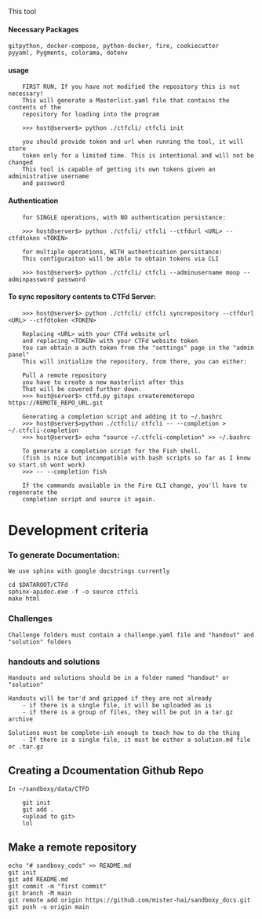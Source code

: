 This tool 

#### Necessary Packages

    gitpython, docker-compose, python-docker, fire, cookiecutter
    pyyaml, Pygments, colorama, dotenv

#### usage

        FIRST RUN, If you have not modified the repository this is not necessary!
        This will generate a Masterlist.yaml file that contains the contents of the 
        repository for loading into the program
        
        >>> host@server$> python ./ctfcli/ ctfcli init

        you should provide token and url when running the tool, it will store 
        token only for a limited time. This is intentional and will not be changed
        This tool is capable of getting its own tokens given an administrative username
        and password

#### Authentication

        for SINGLE operations, with NO authentication persistance:
        
        >>> host@server$> python ./ctfcli/ ctfcli --ctfdurl <URL> --ctfdtoken <TOKEN>

        for multiple operations, WITH authentication persistance:
        This configuraiton will be able to obtain tokens via CLI
        
        >>> host@server$> python ./ctfcli/ ctfcli --adminusername moop --adminpassword password

#### To sync repository contents to CTFd Server:
        
        >>> host@server$> python ./ctfcli/ ctfcli syncrepository --ctfdurl <URL> --ctfdtoken <TOKEN>

        Replacing <URL> with your CTFd website url
        and replacing <TOKEN> with your CTFd website token
        You can obtain a auth token from the "settings" page in the "admin panel"
        This will initialize the repository, from there, you can either:
        
        Pull a remote repository
        you have to create a new masterlist after this
        That will be covered further down.
        >>> host@server$> ctfd.py gitops createremoterepo https://REMOTE_REPO_URL.git

        Generating a completion script and adding it to ~/.bashrc
        >>> host@server$>python ./ctfcli/ ctfcli -- --completion > ~/.ctfcli-completion
        >>> host@server$> echo "source ~/.ctfcli-completion" >> ~/.bashrc  

        To generate a completion script for the Fish shell. 
        (fish is nice but incompatible with bash scripts so far as I know so start.sh wont work)
        >>> -- --completion fish 

        If the commands available in the Fire CLI change, you'll have to regenerate the 
        completion script and source it again.

# Development criteria

### To generate Documentation:

    We use sphinx with google docstrings currently

    cd $DATAROOT/CTFd
    sphinx-apidoc.exe -f -o source ctfcli
    make html

### Challenges

    Challenge folders must contain a challenge.yaml file and "handout" and "solution" folders

### handouts and solutions

    Handouts and solutions should be in a folder named "handout" or "solution" 

    Handouts will be tar'd and gzipped if they are not already
        - if there is a single file, it will be uploaded as is
        - if there is a group of files, they will be put in a tar.gz archive
    
    Solutions must be complete-ish enough to teach how to do the thing
        - If there is a single file, it must be either a solution.md file or .tar.gz


## Creating a Dcoumentation Github Repo

    In ~/sandboxy/data/CTFD
        
        git init
        git add .
        <upload to git>
        lol

## Make a remote repository

    echo "# sandboxy_cods" >> README.md
    git init
    git add README.md
    git commit -m "first commit"
    git branch -M main
    git remote add origin https://github.com/mister-hai/sandboxy_docs.git
    git push -u origin main
